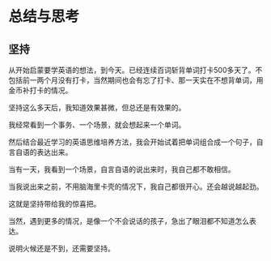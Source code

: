 # 总结与思考

## 坚持
从开始启蒙要学英语的想法，到今天。已经连续百词斩背单词打卡500多天了。不包括前一两个月没有打卡，当然期间也会有忘了打卡、那一天实在不想背单词，用金币补打卡的情况。

坚持这么多天后，我知道效果甚微，但总还是有效果的。

我经常看到一个事务、一个场景，就会想起来一个单词。

然后结合最近学习的英语思维培养方法，我会开始试着把单词组合成一个句子，自言自语的表达出来。

当有一天，我看到一个场景，自言自语的说出来时，我自己都不敢相信。

当我说出来之前，不用脑海里卡壳的情况下，我自己都很开心。还会越说越起劲。

这就是坚持带给我的惊喜把。

当然，遇到更多的情况，是像一个不会说话的孩子，急出了眼泪都不知道怎么表达。

说明火候还是不到，还需要坚持。
